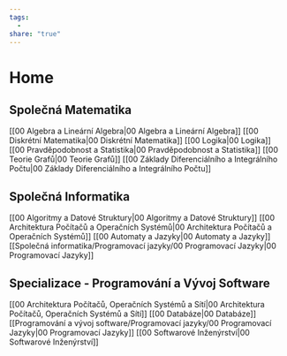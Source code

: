 ```yaml
---
tags:
  - 
share: "true"
---
```


# Home

## Společná Matematika

[[00 Algebra a Lineární Algebra|00 Algebra a Lineární Algebra]]
[[00 Diskrétní Matematika|00 Diskrétní Matematika]]
[[00 Logika|00 Logika]]
[[00 Pravděpodobnost a Statistika|00 Pravděpodobnost a Statistika]]
[[00 Teorie Grafů|00 Teorie Grafů]]
[[00 Základy Diferenciálního a Integrálního Počtu|00 Základy Diferenciálního a Integrálního Počtu]]

## Společná Informatika

[[00 Algoritmy a Datové Struktury|00 Algoritmy a Datové Struktury]]
[[00 Architektura Počítačů a Operačních Systémů|00 Architektura Počítačů a Operačních Systémů]]
[[00 Automaty a Jazyky|00 Automaty a Jazyky]]
[[Společná informatika/Programovací jazyky/00 Programovací Jazyky|00 Programovací Jazyky]]

## Specializace - Programování a Vývoj Software

[[00 Architektura Počítačů, Operačních Systémů a Sítí|00 Architektura Počítačů, Operačních Systémů a Sítí]]
[[00 Databáze|00 Databáze]]
[[Programování a vývoj software/Programovací jazyky/00 Programovací Jazyky|00 Programovací Jazyky]]
[[00 Softwarové Inženýrství|00 Softwarové Inženýrství]]